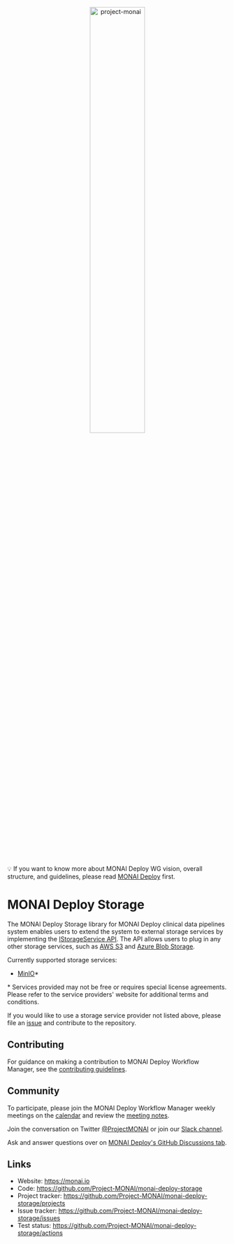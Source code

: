 <p align="center">
<img src="https://raw.githubusercontent.com/Project-MONAI/MONAI/dev/docs/images/MONAI-logo-color.png" width="50%" alt='project-monai'>
</p>

💡 If you want to know more about MONAI Deploy WG vision, overall structure, and guidelines, please read [MONAI Deploy](https://github.com/Project-MONAI/monai-deploy) first.

# MONAI Deploy Storage

The MONAI Deploy Storage library for MONAI Deploy clinical data pipelines system enables users to extend the system to external storage services by implementing the [IStorageService API](src/Storage/API/IStorageService.cs).  The API allows users to plug in any other storage services, such as [AWS S3](https://aws.amazon.com/pm/serv-s3/) and [Azure Blob Storage](https://azure.microsoft.com/en-us/services/storage/blobs/).

Currently supported storage services:

- [MinIO](https://min.io/)*

\* Services provided may not be free or requires special license agreements.  Please refer to the service providers' website for additional terms and conditions.

If you would like to use a storage service provider not listed above, please file an [issue](https://github.com/Project-MONAI/monai-deploy-storage/issues) and contribute to the repository.

## Contributing

For guidance on making a contribution to MONAI Deploy Workflow Manager, see the [contributing guidelines](https://github.com/Project-MONAI/monai-deploy/blob/main/CONTRIBUTING.md).

## Community

To participate, please join the MONAI Deploy Workflow Manager weekly meetings on the [calendar](https://calendar.google.com/calendar/u/0/embed?src=c_954820qfk2pdbge9ofnj5pnt0g@group.calendar.google.com&ctz=America/New_York) and review the [meeting notes](https://docs.google.com/document/d/1ipCGxlq0Pd7Xnil2zGa1va99K7VbdhwcJiqel9aWzyA/edit?usp=sharing).

Join the conversation on Twitter [@ProjectMONAI](https://twitter.com/ProjectMONAI) or join our [Slack channel](https://forms.gle/QTxJq3hFictp31UM9).

Ask and answer questions over on [MONAI Deploy's GitHub Discussions tab](https://github.com/Project-MONAI/monai-deploy/discussions).

## Links

- Website: <https://monai.io>
- Code: <https://github.com/Project-MONAI/monai-deploy-storage>
- Project tracker: <https://github.com/Project-MONAI/monai-deploy-storage/projects>
- Issue tracker: <https://github.com/Project-MONAI/monai-deploy-storage/issues>
- Test status: <https://github.com/Project-MONAI/monai-deploy-storage/actions>

